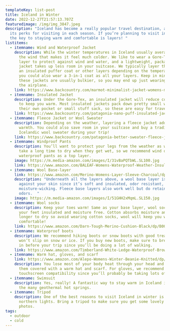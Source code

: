 ```yaml
---
templateKey: list-post
title: Iceland in Winter
date: 2022-12-27T21:57:13.707Z
featuredimage: /img/img_3847.jpeg
description: "Iceland has become a really popular travel destination, and it has
  its perks for visiting in each season. If you’re planning to visit in winter,
  the key to staying warm and comfortable is layers! "
listitems:
  - itemname: Wind and Waterproof Jacket
    description: While the winter temperatures in Iceland usually average 32°F, it’s
      the wind that makes it feel much colder. We like to wear a Gore-Tex outer
      layer to protect against wind and water, and a lightweight, packable
      jacket takes up less room in your suitcase. We typically layer this over
      an insulated puffer coat or other layers depending on the temperature, but
      you could also wear a 3-in-1 coat as all your layers. Keep in mind that
      these jackets are usually bulkier, so you may end up just wearing it on
      the airplane.
    link: https://www.backcountry.com/marmot-minimalist-jacket-womens-marz97k
  - itemname: Insulated Jacket
    description: Under the Gore-Tex, an insulated jacket will reduce core heat loss
      to keep you warm. Most insulated jackets pack down pretty small within
      their own pocket or small stuff sack, so these are easy for traveling!
    link: https://www.backcountry.com/patagonia-nano-puff-insulated-jacket-womens
  - itemname: Fleece Jacket or Wool Sweater
    description: Depending on the weather, layering a fleece jacket adds extra
      warmth. You could also save room in your suitcase and buy a traditional
      Icelandic wool sweater during your trip!
    link: https://www.backcountry.com/patagonia-better-sweater-fleece-jacket-mens?skid=PAT02Y3-DARBORGRE-M
  - itemname: Windproof Pants
    description: You’ll want to protect your legs from the weather as well. Jeans
      take a long time to dry when they get wet, so we recommend wind or
      waterproof pants as a top layer.
    image: https://m.media-amazon.com/images/I/31vBaPQTbWL.SL100.jpg
    link: https://www.amazon.com/BALEAF-Womens-Waterproof-Weather-Insulated/dp/B07JDLSRL6/ref=sr_1_28?crid=2UORQHZCT00OG&keywords=womens+winter+pants&qid=1643227183&sprefix=womens+winter+pants%2Caps%2C69&sr=8-28
  - itemname: Wool Base-layer
    link: https://www.amazon.com/Merino-Womens-Layer-Sleeve-Charcoal/dp/B09BVZ3KR1/ref=sr_1_6?crid=2B98GM43VG4DZ&keywords=womens%2Bwool%2Bbaselayer&qid=1643129793&sprefix=womens%2Bwool%2Bbaselayer%2Caps%2C66&sr=8-6&th=1&psc=1
    description: "Underneath all the layers above, a wool base layer is best to wear
      against your skin since it’s soft and insulated, odor resistant, and
      moisture-wicking. Fleece base layers also work well but do retain
      odors.  "
    image: https://m.media-amazon.com/images/I/51GHH2xMqmL.SL150.jpg
  - itemname: Wool socks
    description: Keep your toes warm! Same as your base layer, wool socks will keep
      your feet insulated and moisture free. Cotton absorbs moisture and takes
      longer to dry so avoid wearing cotton socks, wool will keep you way more
      comfortable!
    link: https://www.amazon.com/Darn-Tough-Merino-Cushion-Black/dp/B000XFZXYK/ref=sr_1_42?crid=1ML01QH0M8EW8&keywords=wool+socks&qid=1643402033&sprefix=wool+socks%2Caps%2C67&sr=8-42
  - itemname: Waterproof boots
    description: We recommend hiking boots or snow boots with good tread so you
      won’t slip on snow or ice. If you buy new boots, make sure to break them
      in before your trip since you’ll be doing a lot of walking.
    link: https://www.amazon.com/Timberland-White-Ledge-Waterproof-Brown/dp/B000VX6Y2O/ref=sr_1_40?crid=1CE9UHB5X9IGT&keywords=mens+winter+hiking+boots&qid=1643402626&sprefix=mens+winter+hikin%2Caps%2C61&sr=8-40
  - itemname: Warm hat, gloves, and scarf
    link: https://www.amazon.com/Alepo-Womens-Winter-Beanie-Knitted/dp/B07Z1K5BNY/ref=sxin_14_slsr_d_i_fs4star_fa_2_B07Z1K5BNY?crid=36SHNEP19LZWF&cv_ct_cx=fleece+lined+hat+women&keywords=fleece+lined+hat+women&pd_rd_i=B07Z1K5BNY&pd_rd_r=1a5824a2-beab-4b1a-9524-418f01c17a9f&pd_rd_w=pZX95&pd_rd_wg=C1SuN&pf_rd_p=2fe4bff4-1e20-47c2-aa4f-e5a7101d11f9&pf_rd_r=VT8JEJMTS7BS67FDJWA0&psc=1&qid=1643403024&sprefix=fleece+lined+h%2Caps%2C64&sr=1-3-e34beff1-162a-4ed3-9956-05d0830a3cd7
    description: You lose most of your body heat through your head and neck so keep
      them covered with a warm hat and scarf. For gloves, we recommend
      touchscreen compatibility since you’ll probably be taking lots of photos!
  - itemname: Swimsuit
    description: Yes, really! A fantastic way to stay warm in Iceland is in one of
      the many geothermal hot springs.
  - itemname: Tripod
    description: One of the best reasons to visit Iceland in winter is to see the
      northern lights. Bring a tripod to make sure you get some lovely clear
      photos.
tags:
  - outdoor
  - cold
---
```

